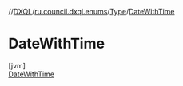 //[DXQL](../../../../index.md)/[ru.council.dxql.enums](../../index.md)/[Type](../index.md)/[DateWithTime](index.md)

# DateWithTime

[jvm]\
[DateWithTime](index.md)
